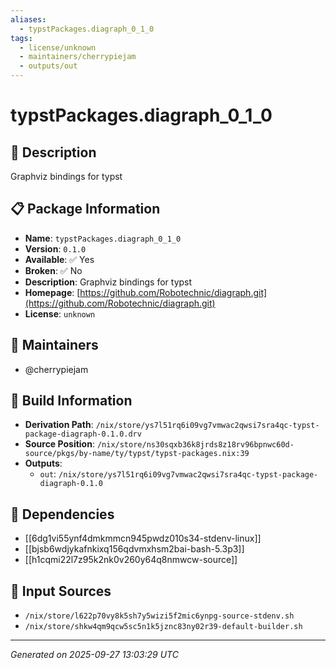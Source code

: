 ```yaml
---
aliases:
  - typstPackages.diagraph_0_1_0
tags:
  - license/unknown
  - maintainers/cherrypiejam
  - outputs/out
---
```


# typstPackages.diagraph_0_1_0

## 📝 Description

Graphviz bindings for typst

## 📋 Package Information

- **Name**: `typstPackages.diagraph_0_1_0`
- **Version**: `0.1.0`
- **Available**: ✅ Yes
- **Broken**: ✅ No
- **Description**: Graphviz bindings for typst
- **Homepage**: [https://github.com/Robotechnic/diagraph.git](https://github.com/Robotechnic/diagraph.git)
- **License**: `unknown`
## 👥 Maintainers

- @cherrypiejam


## 🔧 Build Information

- **Derivation Path**: `/nix/store/ys7l51rq6i09vg7vmwac2qwsi7sra4qc-typst-package-diagraph-0.1.0.drv`
- **Source Position**: `/nix/store/ns30sqxb36k8jrds8z18rv96bpnwc60d-source/pkgs/by-name/ty/typst/typst-packages.nix:39`
- **Outputs**:
  - `out`:  `/nix/store/ys7l51rq6i09vg7vmwac2qwsi7sra4qc-typst-package-diagraph-0.1.0`

## 🔗 Dependencies

- [[6dg1vi55ynf4dmkmmcn945pwdz010s34-stdenv-linux]]
- [[bjsb6wdjykafnkixq156qdvmxhsm2bai-bash-5.3p3]]
- [[h1cqmi22l7z95k2nk0v260y64q8nmwcw-source]]

## 📁 Input Sources

- `/nix/store/l622p70vy8k5sh7y5wizi5f2mic6ynpg-source-stdenv.sh`
- `/nix/store/shkw4qm9qcw5sc5n1k5jznc83ny02r39-default-builder.sh`

---
*Generated on 2025-09-27 13:03:29 UTC*
